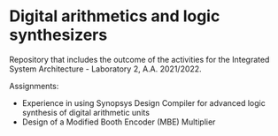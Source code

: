 # Digital arithmetics and logic synthesizers

Repository that includes the outcome of the activities for the Integrated System Architecture - Laboratory 2, A.A. 2021/2022.

Assignments:
+ Experience in using Synopsys Design Compiler for advanced logic synthesis of digital arithmetic units
+ Design of a Modified Booth Encoder (MBE) Multiplier
